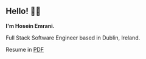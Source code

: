 ## Hello! 👋🏻

**I'm Hosein Emrani.**

Full Stack Software Engineer based in Dublin, Ireland.

Resume in [PDF](./HoseinEmrani_CV.pdf)
